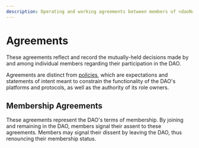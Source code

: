 ```yaml
---
description: Operating and working agreements between members of <daoName>
---
```


# Agreements

These agreements reflect and record the mutually-held decisions made by and among individual members regarding their participation in the DAO.

Agreements are distinct from [policies](/policies/index.md), which are expectations and statements of intent meant to constrain the functionality of the DAO's platforms and protocols, as well as the authority of its role owners.

## Membership Agreements

These agreements represent the DAO's terms of membership. By joining and remaining in the DAO, members signal their assent to these agreements. Members may signal their dissent by leaving the DAO, thus renouncing their membership status.
